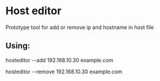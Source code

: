 # Host editor

Prototype tool for add or remove ip and hostname in host file

## Using:
hosteditor --add 192.168.10.30 example.com

hosteditor --remove 192.168.10.30 example.com